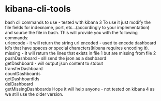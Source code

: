 # kibana-cli-tools
bash cli commands to use - tested with kibana 3
To use it just modify the file fields for indexname, port, etc...(accordingly to your implementation) and source the file in bash.
This will provide you with the following commands:
</br> urlencode <string> - it will return the string url encoded - used to encode dashboard id's that have spaces or special characters(kibana requires encoding it).
</br> missing <file1> <file2> - it will return the lines that exists in file 1 but are missing from file 2
</br> pushDashboard <host> <id> <json file name> - sill send the json as a dashbaord
</br> getDashboard <host> <id> - will output json content to stdout
</br> transferDashboard <sourceHost> <destHost> <id>
</br> countDashboards <host>
</br> getDashboardIds <host>
</br> delDashboard <host> <id>
</br> getMissingDashboards <host1> <host2>
Hope it will help anyone - not tested on kibana 4 as we still use the older version.
